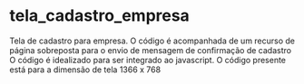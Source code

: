 # tela_cadastro_empresa
Tela de cadastro para empresa. 
O código é acompanhada de um recurso de página sobreposta para o envio de mensagem de confirmação de cadastro
O código é idealizado para ser integrado ao javascript. O código presente está para a dimensão de tela 1366 x 768
